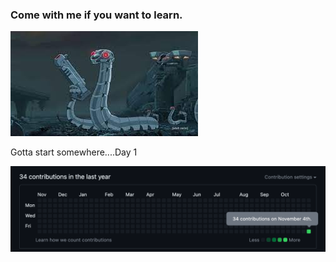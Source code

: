 ###  Come with me if you want to learn. 

![Alt text](image-16.png)


Gotta start somewhere....Day 1

![Alt text](image-17.png)